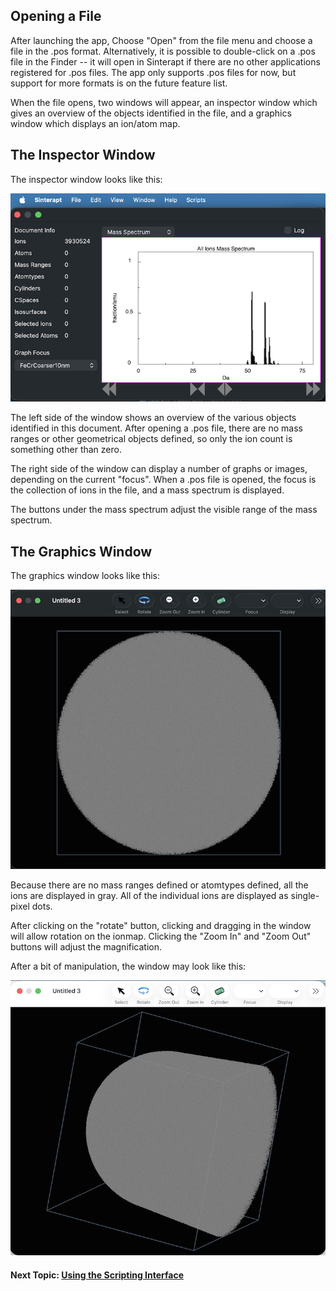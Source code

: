 
## Opening a File

After launching the app, Choose "Open" from the file menu and choose a file in the .pos format.  Alternatively, it is possible to double-click on a .pos file in the Finder -- it will open in Sinterapt if there are no other applications registered for .pos files.  The app only supports .pos files for now, but support for more formats is on the future feature list.

When the file opens, two windows will appear, an inspector window which gives an overview of the objects identified in the file, and a graphics window which displays an ion/atom map.

## The Inspector Window

The inspector window looks like this:

![image](images/FileOpenInspectorWindow.png "The Sinterapt Inspector Window")

The left side of the window shows an overview of the various objects identified in this document.  After opening a .pos file, there are no mass ranges or other geometrical objects defined, so only the ion count is something other than zero.

The right side of the window can display a number of graphs or images, depending on the current "focus". When a .pos file is opened, the focus is the collection of ions in the file, and a mass spectrum is displayed.

The buttons under the mass spectrum adjust the visible range of the mass spectrum.

## The Graphics Window

The graphics window looks like this:

![image](images/FileOpenGraphicsWindow.png "The Sinterapt Graphics Window")

Because there are no mass ranges defined or atomtypes defined, all the ions are displayed in gray.  All of the individual ions are displayed as single-pixel dots.

After clicking on the "rotate" button, clicking and dragging in the window will allow rotation on the ionmap.  Clicking the "Zoom In" and "Zoom Out" buttons will adjust the magnification.  

After a bit of manipulation, the window may look like this:

![image](images/FileOpenGraphicsWindowAfterRotate.png "The Sinterapt Graphics Window")

#### Next Topic:  [Using the Scripting Interface](TheScriptingInterface.md)